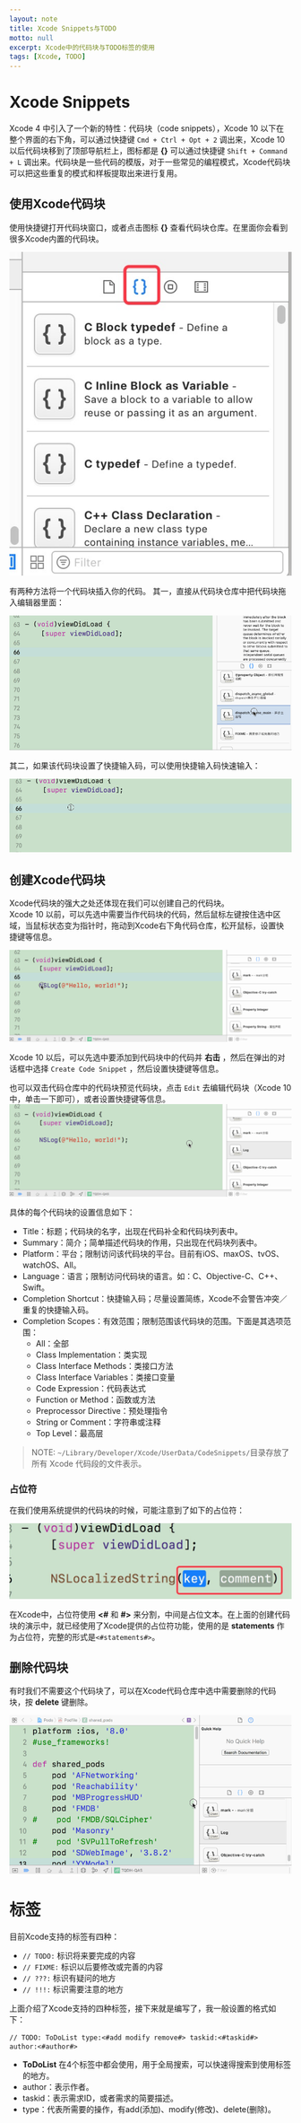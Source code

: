 ```yaml
---
layout: note
title: Xcode Snippets与TODO
motto: null
excerpt: Xcode中的代码块与TODO标签的使用
tags: [Xcode, TODO]
---
```


<!-- * TOC-
{:toc} -->

# Xcode Snippets  

Xcode 4 中引入了一个新的特性：代码块（code snippets），Xcode 10 以下在整个界面的右下角，可以通过快捷键 `Cmd + Ctrl + Opt + 2` 调出来，Xcode 10 以后代码块移到了顶部导航栏上，图标都是 **{}** 可以通过快捷键 `Shift + Command + L` 调出来。代码块是一些代码的模版，对于一些常见的编程模式，Xcode代码块可以把这些重复的模式和样板提取出来进行复用。  

## 使用Xcode代码块  

使用快捷键打开代码块窗口，或者点击图标 **{}** 查看代码块仓库。在里面你会看到很多Xcode内置的代码块。  

![代码仓库窗口](/assets/notes/codesnippets/repository.png)

有两种方法将一个代码块插入你的代码。 
其一，直接从代码块仓库中把代码块拖入编辑器里面：  

![拖动使用代码块](/assets/notes/codesnippets/drag.gif)

其二，如果该代码块设置了快捷输入码，可以使用快捷输入码快速输入：  

![快捷键使用代码块](/assets/notes/codesnippets/shortcut.gif)

## 创建Xcode代码块  

Xcode代码块的强大之处还体现在我们可以创建自己的代码块。  
Xcode 10 以前，可以先选中需要当作代码块的代码，然后鼠标左键按住选中区域，当鼠标状态变为指针时，拖动到Xcode右下角代码仓库，松开鼠标，设置快捷键等信息。  

![创建代码块](/assets/notes/codesnippets/create.gif)

Xcode 10 以后，可以先选中要添加到代码块中的代码并 **右击** ，然后在弹出的对话框中选择 `Create Code Snippet` ，然后设置快捷键等信息。  

也可以双击代码仓库中的代码块预览代码块，点击 `Edit` 去编辑代码块（Xcode 10中，单击一下即可），或者设置快捷键等信息。  
![设置代码块](/assets/notes/codesnippets/setup.gif)

具体的每个代码块的设置信息如下：  

 - Title：标题；代码块的名字，出现在代码补全和代码块列表中。
 - Summary：简介；简单描述代码块的作用，只出现在代码块列表中。
 - Platform：平台；限制访问该代码块的平台。目前有iOS、maxOS、tvOS、watchOS、All。
 - Language：语言；限制访问代码块的语言。如：C、Objective-C、C++、Swift。
 - Completion Shortcut：快捷输入码；尽量设置简练，Xcode不会警告冲突／重复的快捷输入码。
 - Completion Scopes：有效范围；限制范围该代码块的范围。下面是其选项范围：  
     - All：全部
     - Class Implementation：类实现
     - Class Interface Methods：类接口方法
     - Class Interface Variables：类接口变量
     - Code Expression：代码表达式
     - Function or Method：函数或方法
     - Preprocessor Directive：预处理指令
     - String or Comment：字符串或注释
     - Top Level：最高层

> NOTE: `~/Library/Developer/Xcode/UserData/CodeSnippets/`目录存放了所有 Xcode 代码段的文件表示。

### 占位符  

在我们使用系统提供的代码块的时候，可能注意到了如下的占位符：  

![占位符](/assets/notes/codesnippets/placeholder.png)

在Xcode中，占位符使用 **<#** 和 **#>** 来分割，中间是占位文本。在上面的创建代码块的演示中，就已经使用了Xcode提供的占位符功能，使用的是 **statements** 作为占位符，完整的形式是`<#statements#>`。  

## 删除代码块  

有时我们不需要这个代码块了，可以在Xcode代码仓库中选中需要删除的代码块，按 **delete** 键删除。  

![删除代码块](/assets/notes/codesnippets/delete.gif)

# 标签  

目前Xcode支持的标签有四种：  
 
 - `// TODO:` 标识将来要完成的内容
 - `// FIXME:` 标识以后要修改或完善的内容
 - `// ???:` 标识有疑问的地方
 - `// !!!:` 标识需要注意的地方

上面介绍了Xcode支持的四种标签，接下来就是编写了，我一般设置的格式如下：  

```objc
// TODO: ToDoList type:<#add modify remove#> taskid:<#taskid#>  author:<#author#>
```

 - **ToDoList** 在4个标签中都会使用，用于全局搜索，可以快速得搜索到使用标签的地方。
 - author：表示作者。
 - taskid：表示需求ID，或者需求的简要描述。
 - type：代表所需要的操作，有add(添加)、modify(修改)、delete(删除)。

